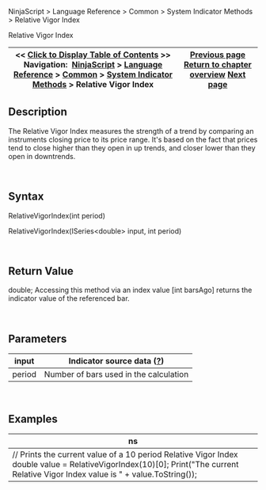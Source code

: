 ﻿


NinjaScript \> Language Reference \> Common \> System Indicator Methods \> Relative Vigor Index






















Relative Vigor Index







| \<\< [Click to Display Table of Contents](relative_vigor_index.md) \>\> **Navigation:**     [NinjaScript](ninjascript.md) \> [Language Reference](language_reference_wip.md) \> [Common](common.md) \> [System Indicator Methods](indicators.md) \> Relative Vigor Index | [Previous page](relative_strength_index_rsi.md) [Return to chapter overview](indicators.md) [Next page](relative_volatility_index_rvi.md) |
| --- | --- |











## Description


The Relative Vigor Index measures the strength of a trend by comparing an instruments closing price to its price range. It's based on the fact that prices tend to close higher than they open in up trends, and closer lower than they open in downtrends.


 


## Syntax


RelativeVigorIndex(int period)


RelativeVigorIndex(ISeries\<double\> input, int period)


 


## Return Value


double; Accessing this method via an index value \[int barsAgo] returns the indicator value of the referenced bar.


 


## Parameters




| input | Indicator source data ([?](valid_input_data_for_indicator.md)) |
| --- | --- |
| period | Number of bars used in the calculation |



 


## 


## Examples




| ns |
| --- |
| // Prints the current value of a 10 period Relative Vigor Index double value \= RelativeVigorIndex(10)\[0]; Print("The current Relative Vigor Index value is " \+ value.ToString()); |









